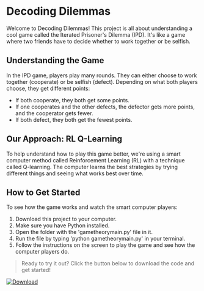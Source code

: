 # Decoding Dilemmas

Welcome to Decoding Dilemmas! This project is all about understanding a cool game called the Iterated Prisoner's Dilemma (IPD). It's like a game where two friends have to decide whether to work together or be selfish.

## Understanding the Game
In the IPD game, players play many rounds. They can either choose to work together (cooperate) or be selfish (defect). Depending on what both players choose, they get different points:
- If both cooperate, they both get some points.
- If one cooperates and the other defects, the defector gets more points, and the cooperator gets fewer.
- If both defect, they both get the fewest points.

## Our Approach: RL Q-Learning
To help understand how to play this game better, we're using a smart computer method called Reinforcement Learning (RL) with a technique called Q-learning. The computer learns the best strategies by trying different things and seeing what works best over time.

## How to Get Started
To see how the game works and watch the smart computer players:
1. Download this project to your computer.
2. Make sure you have Python installed.
3. Open the folder with the 'gametheorymain.py' file in it.
4. Run the file by typing 'python gametheorymain.py' in your terminal.
5. Follow the instructions on the screen to play the game and see how the computer players do.



> Ready to try it out? Click the button below to download the code and get started!

[![Download](https://img.shields.io/badge/Download-Code-green?style=for-the-badge&logo=github)](https://github.com/captain-khuman/Decoding-Dilemmas/archive/refs/heads/main.zip)
